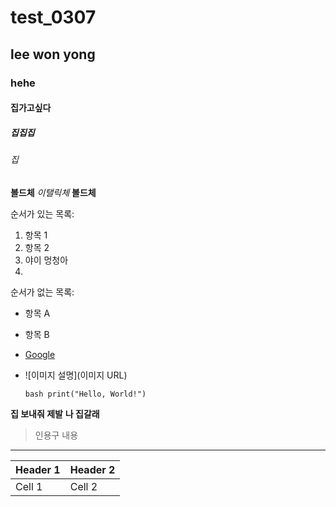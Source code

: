 # test_0307
## lee won yong
### hehe
#### 집가고싶다
##### 집집집
###### 집
**볼드체**
*이탤릭체*
**볼드체**

순서가 있는 목록:
1. 항목 1
2. 항목 2
3. 야이 멍청아
4. 
순서가 없는 목록:
- 항목 A
- 항목 B
- [Google](https://www.google.com)
- ![이미지 설명](이미지 URL)

   ```bash print("Hello, World!")```
  
**집 보내줘 제발**
__나 집갈래__

> 인용구 내용
---
| Header 1 | Header 2 |
| -------- | -------- |
| Cell 1   | Cell 2   |
